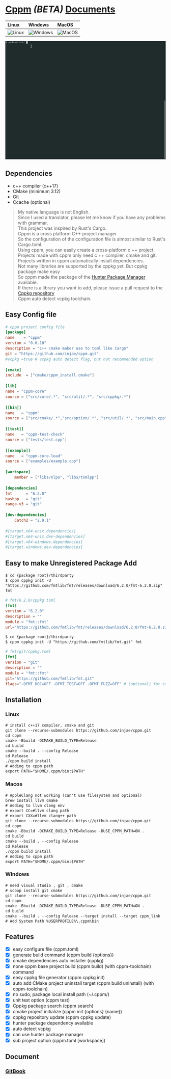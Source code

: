 

[Cppm](https://injae.github.io/cppm/) ***(BETA)*** [Documents](https://injae.github.io/cppm/)
========
|Linux|Windows|MacOS|
|:----|:------|:----|
![Linux](https://github.com/injae/cppm/workflows/Linux/badge.svg) | ![Windows](https://github.com/injae/cppm/workflows/Windows/badge.svg) | ![MacOS](https://github.com/injae/cppm/workflows/MacOS/badge.svg) |

![](cppm_demo.gif)

## Dependencies
- c++ compiler (c++17)
- CMake (minimum 3.12)
- Git
- Ccache (optional)

> My native language is not English.  
> Since I used a translator, please let me know if you have any problems with grammar.  
> This project was inspired by Rust's Cargo.  
> Cppm is a cross platform C++ project manager  
> So the configuration of the configuration file is almost similar to Rust's Cargo.toml.  
> Using cppm, you can easily create a cross-platform c ++ project.  
> Projects made with cppm only need c ++ compiler, cmake and git.  
> Projects written in cppm automatically install dependencies.   
> Not many libraries are supported by the cppkg yet. But cppkg package make easy  
> So cppm made the package of the [Hunter Package Manager](https://github.com/ruslo/hunter) available.   
> If there is a library you want to add, please issue a pull request to the [Cppkg repository](https://github.com/injae/cppkg)  
> Cppm auto detect vcpkg toolchain.  

## Easy Config file
```toml
# cppm project config file
[package]
name    = "cppm"
version = "0.0.10"
description = "c++ cmake maker use to toml like Cargo"
git = "https://github.com/injae/cppm.git"
#vcpkg =true # vcpkg auto detect flag, but not recommended option

[cmake]
include  = ["cmake/cppm_install.cmake"]

[lib]
name = "cppm-core"
source = ["src/core/.*", "src/util/.*", "src/cppkg/.*"]

[[bin]]
name   = "cppm"
source = ["src/cmake/.*","src/option/.*", "src/util/.*", "src/main.cpp"]

[[test]]
name   = "cppm-test-check"
source = ["tests/test.cpp"]

[[example]]
name   = "cppm-core-load"
source = ["examples/example.cpp"]

[workspace]
    member = ["libs/nlpo", "libs/tomlpp"]

[dependencies]
fmt      = "6.2.0"
hashpp   = "git"
range-v3 = "git"

[dev-dependencies]
    Catch2 = "2.9.1"

#[target.x64-unix.dependencies]
#[target.x64-unix.dev-dependencies]
#[target.x64-windows.dependencies]
#[target.windows.dev-dependencies]
```

## Easy to make Unregistered Package Add
```console
$ cd {package root}/thirdparty
$ cppm cppkg init -U "https://github.com/fmtlib/fmt/releases/download/6.2.0/fmt-6.2.0.zip" fmt
```
```toml
# fmt/6.2.0/cppkg.toml
[fmt]
version = "6.2.0"
description = ""
module = "fmt::fmt"
url="https://github.com/fmtlib/fmt/releases/download/6.2.0/fmt-6.2.0.zip"
```

```console
$ cd {package root}/thirdparty
$ cppm cppkg init -U "https://github.com/fmtlib/fmt.git" fmt
```
```toml
# fmt/git/cppkg.toml
[fmt]
version = "git"
description = ""
module = "fmt::fmt"
git="https://github.com/fmtlib/fmt.git"
flags="-DFMT_DOC=OFF -DFMT_TEST=OFF -DFMT_FUZZ=OFF" # (optional) for cmake build fast flags
```

## Installation
### Linux 
```console
# install c++17 compiler, cmake and git
git clone --recurse-submodules https://github.com/injae/cppm.git
cd cppm
cmake -Bbuild -DCMAKE_BUILD_TYPE=Release
cd build
cmake --build . --config Release
cd Release
./cppm build install
# Adding to cppm path
export PATH="$HOME/.cppm/bin:$PATH"
```


### Macos
```console
# AppleClang not working (can't use filesystem and optional)
brew install llvm cmake
# Adding to llvm clang env
# export CC=#llvm clang path
# export CXX=#llvm clang++ path 
git clone --recurse-submodules https://github.com/injae/cppm.git
cd cppm
cmake -Bbuild -DCMAKE_BUILD_TYPE=Release -DUSE_CPPM_PATH=ON .
cd build
cmake --build . --config Release
cd Release
./cppm build install
# Adding to cppm path
export PATH="$HOME/.cppm/bin:$PATH"
```
### Windows
```console
# need visual studio , git , cmake
# scoop install git cmake
git clone --recurse-submodules https://github.com/injae/cppm.git
cd cppm
cmake -Bbuild -DCMAKE_BUILD_TYPE=Release -DUSE_CPPM_PATH=ON .
cd build
cmake --build . --config Release --target install --target cppm_link
# Add System Path %USERPROFILE%\.cppm\bin
```

## Features
- [x] easy configure file (cppm.toml)
- [x] generate build command (cppm build {options})
- [x] cmake dependencies auto installer (cppkg)
- [x] none cppm base project build (cppm build) (with cppm-toolchain) command
- [x] easy cppkg file generator (cppm cppkg init)
- [x] auto add CMake project uninstall target (cppm build uninstall) (with cppm-toolchain)
- [x] no sudo, package local install path (~/.cppm/)
- [x] unit test option (cppm test)
- [x] Cppkg package search (cppm search)
- [x] cmake project initialize (cppm init {options} {name})
- [x] cppkg repository update (cppm cppkg update)
- [x] hunter package dependency available 
- [x] auto detect vcpkg
- [x] can use hunter package manager 
- [x] sub project option (cppm.toml [workspace])

## Document
### [GitBook](https://injae.github.io/cppm/)
